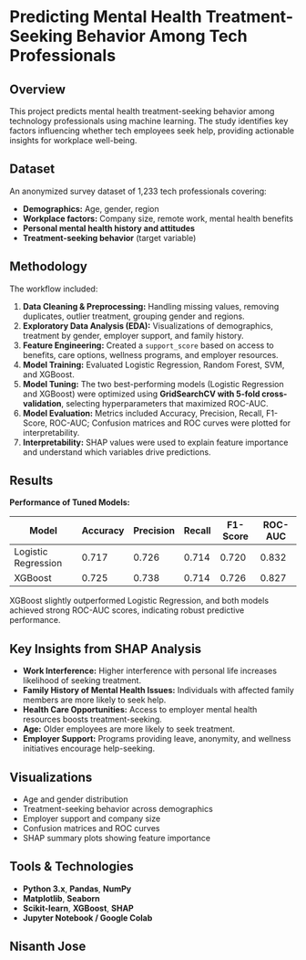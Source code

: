 # Predicting Mental Health Treatment-Seeking Behavior Among Tech Professionals

## Overview
This project predicts mental health treatment-seeking behavior among technology professionals using machine learning. The study identifies key factors influencing whether tech employees seek help, providing actionable insights for workplace well-being.



## Dataset
An anonymized survey dataset of 1,233 tech professionals covering:  
- **Demographics:** Age, gender, region  
- **Workplace factors:** Company size, remote work, mental health benefits  
- **Personal mental health history and attitudes**  
- **Treatment-seeking behavior** (target variable)

## Methodology
The workflow included:  
1. **Data Cleaning & Preprocessing:** Handling missing values, removing duplicates, outlier treatment, grouping gender and regions.  
2. **Exploratory Data Analysis (EDA):** Visualizations of demographics, treatment by gender, employer support, and family history.  
3. **Feature Engineering:** Created a `support_score` based on access to benefits, care options, wellness programs, and employer resources. 
4. **Model Training:** Evaluated Logistic Regression, Random Forest, SVM, and XGBoost.  
5. **Model Tuning:** The two best-performing models (Logistic Regression and XGBoost) were optimized using **GridSearchCV with 5-fold cross-validation**, selecting hyperparameters that maximized ROC-AUC.  
6. **Model Evaluation:** Metrics included Accuracy, Precision, Recall, F1-Score, ROC-AUC; Confusion matrices and ROC curves were plotted for interpretability.  
7. **Interpretability:** SHAP values were used to explain feature importance and understand which variables drive predictions.

## Results

**Performance of Tuned Models:**  

| Model               | Accuracy | Precision | Recall | F1-Score | ROC-AUC |
|--------------------|---------|----------|--------|---------|---------|
| Logistic Regression | 0.717   | 0.726    | 0.714  | 0.720   | 0.832   |
| XGBoost             | 0.725   | 0.738    | 0.714  | 0.726   | 0.827   |

XGBoost slightly outperformed Logistic Regression, and both models achieved strong ROC-AUC scores, indicating robust predictive performance.

## Key Insights from SHAP Analysis
- **Work Interference:** Higher interference with personal life increases likelihood of seeking treatment.  
- **Family History of Mental Health Issues:** Individuals with affected family members are more likely to seek help.  
- **Health Care Opportunities:** Access to employer mental health resources boosts treatment-seeking.  
- **Age:** Older employees are more likely to seek treatment.  
- **Employer Support:** Programs providing leave, anonymity, and wellness initiatives encourage help-seeking.

## Visualizations
- Age and gender distribution  
- Treatment-seeking behavior across demographics  
- Employer support and company size  
- Confusion matrices and ROC curves  
- SHAP summary plots showing feature importance  

## Tools & Technologies
- **Python 3.x**, **Pandas**, **NumPy**  
- **Matplotlib**, **Seaborn**  
- **Scikit-learn**, **XGBoost**, **SHAP**  
- **Jupyter Notebook / Google Colab**

## Nisanth Jose
